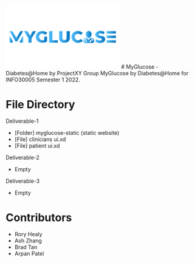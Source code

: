 <img src="branding/myglucose.svg" width="300">
# MyGlucose - Diabetes@Home by ProjectXY Group
MyGlucose by Diabetes@Home for INFO30005 Semester 1 2022.


# File Directory
Deliverable-1
  - [Folder] myglucose-static (static website)
  - [File] clinicians ui.xd
  - [File] patient ui.xd

Deliverable-2
  - Empty

Deliverable-3
  - Empty


# Contributors
- Rory Healy
- Ash Zhang
- Brad Tan
- Arpan Patel

